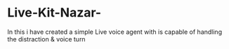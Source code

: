 # Live-Kit-Nazar-
In this i have created a simple Live voice agent with is capable of handling the distraction &amp; voice turn
